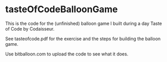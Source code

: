 # tasteOfCodeBalloonGame
This is the code for the (unfinished) balloon game I built during a day Taste of Code by Codaisseur.

See tasteofcode.pdf for the exercise and the steps for building the balloon game.

Use bitballoon.com to upload the code to see what it does.

